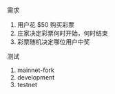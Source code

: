 需求
1. 用户花 $50 购买彩票
2. 庄家决定彩票何时开始，何时结束
3. 彩票随机决定哪位用户中奖

测试
1. mainnet-fork
2. development
3. testnet

